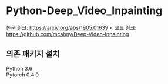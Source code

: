 # Python-Deep_Video_Inpainting

논문 링크: https://arxiv.org/abs/1905.01639 <
코드 링크: https://github.com/mcahny/Deep-Video-Inpainting

## 의존 패키지 설치
Python 3.6<br/>
Pytorch 0.4.0<br/>

